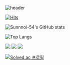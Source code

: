 
![header](https://capsule-render.vercel.app/api?type=cylinder&height=150&section=header&text=Sunyoung's%20blog%20&fontSize=32&animation=twinkling&color=auto&customColorList=12)

[![Hits](https://hits.seeyoufarm.com/api/count/incr/badge.svg?url=https%3A%2F%2Fgithub.com%2Fsunnyoi-54%2Fsunnyoi-54&count_bg=%23F4BBBB&title_bg=%23555555&icon=&icon_color=%23E7E7E7&title=hits&edge_flat=false)](https://hits.seeyoufarm.com)

![Sunnnoi-54's GitHub stats](https://github-readme-stats.vercel.app/api?username=Sunnyoi-54&show_icons=true&theme=onedark)

![Top Langs](https://github-readme-stats.vercel.app/api/top-langs/?username=Sunnyoi-54&layout=compact)

<img src="https://img.shields.io/badge/java-007396?style=for-the-badge&logo=java&logoColor=white"> <img src="https://img.shields.io/badge/spring-6DB33F?style=for-the-badge&logo=spring&logoColor=white"> <img src="https://img.shields.io/badge/github-181717?style=for-the-badge&logo=github&logoColor=white">

[![Solved.ac 프로필](http://mazassumnida.wtf/api/generate_badge?boj=sunyoungj)](https://solved.ac/sunyoungj)
